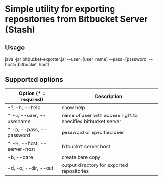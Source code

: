 # Simple utility for exporting repositories from Bitbucket Server (Stash)

## Usage

java -jar bitbucket-exporter.jar --user=[user_name] --pass=[password] --host=[bitbucket_host]

## Supported options

Option (* = required) | Description
--- | ---
-?, -h, --help | show help
* -u, --user, --username | name of user with access right to specified bitbucket server
* -p, --pass, --password | password or specified user
* -H, --host, --server-host | bitbucket server host
-b, --bare <Boolean> | create bare copy
-d, -o, --dir, --out <File> | output directory for exported repositories

